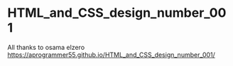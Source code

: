 # HTML_and_CSS_design_number_001
All thanks to osama elzero
<br>
https://aprogrammer55.github.io/HTML_and_CSS_design_number_001/
